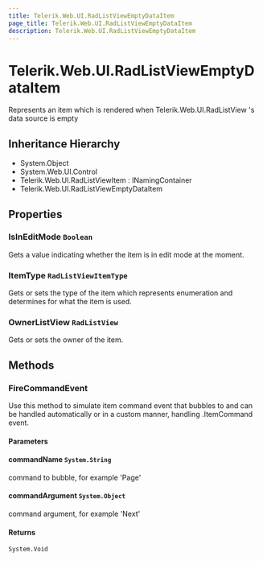 ```yaml
---
title: Telerik.Web.UI.RadListViewEmptyDataItem
page_title: Telerik.Web.UI.RadListViewEmptyDataItem
description: Telerik.Web.UI.RadListViewEmptyDataItem
---
```


# Telerik.Web.UI.RadListViewEmptyDataItem

Represents an item which is rendered when Telerik.Web.UI.RadListView 's data source is empty

## Inheritance Hierarchy

* System.Object
* System.Web.UI.Control
* Telerik.Web.UI.RadListViewItem : INamingContainer
* Telerik.Web.UI.RadListViewEmptyDataItem

## Properties

###  IsInEditMode `Boolean`

Gets a value indicating whether the  item is in edit mode at the
            moment.

###  ItemType `RadListViewItemType`

Gets or sets the type of the item which represents enumeration and
            determines for what the item is used.

###  OwnerListView `RadListView`

Gets or sets the owner  of the item.

## Methods

###  FireCommandEvent

Use this method to simulate item command event that bubbles to
             and can be handled automatically or in a
            custom manner, handling .ItemCommand event.

#### Parameters

#### commandName `System.String`

command to bubble, for example 'Page'

#### commandArgument `System.Object`

command argument, for example 'Next'

#### Returns

`System.Void` 

